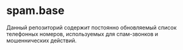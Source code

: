 # spam.base
Данный репозиторий содержит постоянно обновляемый список телефонных номеров, используемых для спам-звонков и мошеннических действий.
